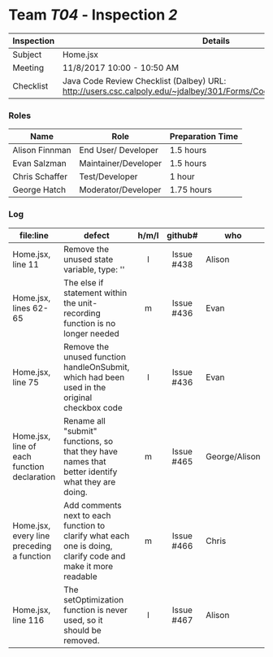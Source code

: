 # Team *T04* - Inspection *2*
 
Inspection | Details
----- | -----
Subject | Home.jsx 
Meeting | 11/8/2017 10:00 - 10:50 AM
Checklist | 	Java Code Review Checklist (Dalbey) URL: http://users.csc.calpoly.edu/~jdalbey/301/Forms/CodeReviewChecklistJava.pdf

### Roles
Name | Role | Preparation Time
---- | ---- | ----
Alison Finnman| End User/ Developer| 1.5 hours
Evan Salzman| Maintainer/Developer | 1.5 hours 
Chris Schaffer| Test/Developer| 1 hour
George Hatch| Moderator/Developer | 1.75 hours 

### Log
file:line | defect | h/m/l | github# | who
--- | --- |:---:|:---:| ---
Home.jsx, line 11 | Remove the unused state variable, type: ''| l | Issue #438 | Alison
Home.jsx, lines 62-65 | The else if statement within the unit-recording function is no longer needed | m | Issue #436 | Evan
Home.jsx, line 75 | Remove the unused function handleOnSubmit, which had been used in the original checkbox code| l | Issue #436 | Evan
Home.jsx, line of each function declaration | Rename all "submit" functions, so that they have names that better identify what they are doing. | m | Issue #465 | George/Alison
Home.jsx, every line preceding a function | Add comments next to each function to clarify what each one is doing, clarify code and make it more readable | m | Issue #466 | Chris
Home.jsx, line 116 | The setOptimization function is never used, so it should be removed. | l | Issue #467 | Alison 
